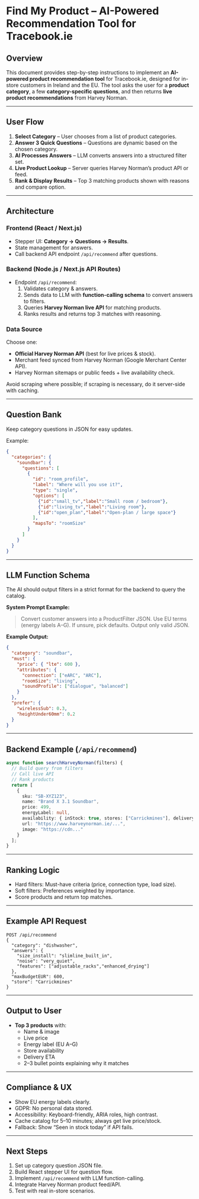 # Find My Product – AI-Powered Recommendation Tool for Tracebook.ie

## Overview
This document provides step-by-step instructions to implement an **AI-powered product recommendation tool** for Tracebook.ie, designed for in-store customers in Ireland and the EU. The tool asks the user for a **product category**, a few **category-specific questions**, and then returns **live product recommendations** from Harvey Norman.

---

## User Flow
1. **Select Category** – User chooses from a list of product categories.
2. **Answer 3 Quick Questions** – Questions are dynamic based on the chosen category.
3. **AI Processes Answers** – LLM converts answers into a structured filter set.
4. **Live Product Lookup** – Server queries Harvey Norman’s product API or feed.
5. **Rank & Display Results** – Top 3 matching products shown with reasons and compare option.

---

## Architecture

### Frontend (React / Next.js)
- Stepper UI: **Category → Questions → Results**.
- State management for answers.
- Call backend API endpoint `/api/recommend` after questions.

### Backend (Node.js / Next.js API Routes)
- Endpoint `/api/recommend`:
  1. Validates category & answers.
  2. Sends data to LLM with **function-calling schema** to convert answers to filters.
  3. Queries **Harvey Norman live API** for matching products.
  4. Ranks results and returns top 3 matches with reasoning.

### Data Source
Choose one:
- **Official Harvey Norman API** (best for live prices & stock).
- Merchant feed synced from Harvey Norman (Google Merchant Center API).
- Harvey Norman sitemaps or public feeds + live availability check.

Avoid scraping where possible; if scraping is necessary, do it server-side with caching.

---

## Question Bank
Keep category questions in JSON for easy updates.

Example:
```json
{
  "categories": {
    "soundbar": {
      "questions": [
        {
          "id": "room_profile",
          "label": "Where will you use it?",
          "type": "single",
          "options": [
            {"id":"small_tv","label":"Small room / bedroom"},
            {"id":"living_tv","label":"Living room"},
            {"id":"open_plan","label":"Open-plan / large space"}
          ],
          "mapsTo": "roomSize"
        }
      ]
    }
  }
}
```

---

## LLM Function Schema
The AI should output filters in a strict format for the backend to query the catalog.

**System Prompt Example:**
> Convert customer answers into a ProductFilter JSON. Use EU terms (energy labels A–G). If unsure, pick defaults. Output only valid JSON.

**Example Output:**
```json
{
  "category": "soundbar",
  "must": {
    "price": { "lte": 600 },
    "attributes": {
      "connection": ["eARC", "ARC"],
      "roomSize": "living",
      "soundProfile": ["dialogue", "balanced"]
    }
  },
  "prefer": {
    "wirelessSub": 0.3,
    "heightUnder60mm": 0.2
  }
}
```

---

## Backend Example (`/api/recommend`)
```ts
async function searchHarveyNorman(filters) {
  // Build query from filters
  // Call live API
  // Rank products
  return [
    {
      sku: "SB-XYZ123",
      name: "Brand X 3.1 Soundbar",
      price: 499,
      energyLabel: null,
      availability: { inStock: true, stores: ["Carrickmines"], deliveryDays: 2 },
      url: "https://www.harveynorman.ie/...",
      image: "https://cdn..."
    }
  ];
}
```

---

## Ranking Logic
- Hard filters: Must-have criteria (price, connection type, load size).
- Soft filters: Preferences weighted by importance.
- Score products and return top matches.

---

## Example API Request
```http
POST /api/recommend
{
  "category": "dishwasher",
  "answers": {
    "size_install": "slimline_built_in",
    "noise": "very_quiet",
    "features": ["adjustable_racks","enhanced_drying"]
  },
  "maxBudgetEUR": 600,
  "store": "Carrickmines"
}
```

---

## Output to User
- **Top 3 products** with:
  - Name & image
  - Live price
  - Energy label (EU A–G)
  - Store availability
  - Delivery ETA
  - 2–3 bullet points explaining why it matches

---

## Compliance & UX
- Show EU energy labels clearly.
- GDPR: No personal data stored.
- Accessibility: Keyboard-friendly, ARIA roles, high contrast.
- Cache catalog for 5–10 minutes; always get live price/stock.
- Fallback: Show “Seen in stock today” if API fails.

---

## Next Steps
1. Set up category question JSON file.
2. Build React stepper UI for question flow.
3. Implement `/api/recommend` with LLM function-calling.
4. Integrate Harvey Norman product feed/API.
5. Test with real in-store scenarios.
